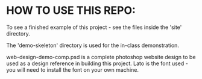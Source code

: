 # HOW TO USE THIS REPO: 

To see a finished example of this project - see the files inside the 'site' directory.

The 'demo-skeleton' directory is used for the in-class demonstration.

web-design-demo-comp.psd is a complete photoshop website design to be used as a design reference in building this project. Lato is the font used - you will need to install the font on your own machine.
